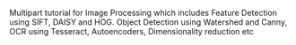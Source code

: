 
Multipart tutorial for Image Processing which includes Feature Detection using SIFT, DAISY and HOG. Object Detection using Watershed and Canny, OCR using Tesseract, Autoencoders, Dimensionality reduction etc
